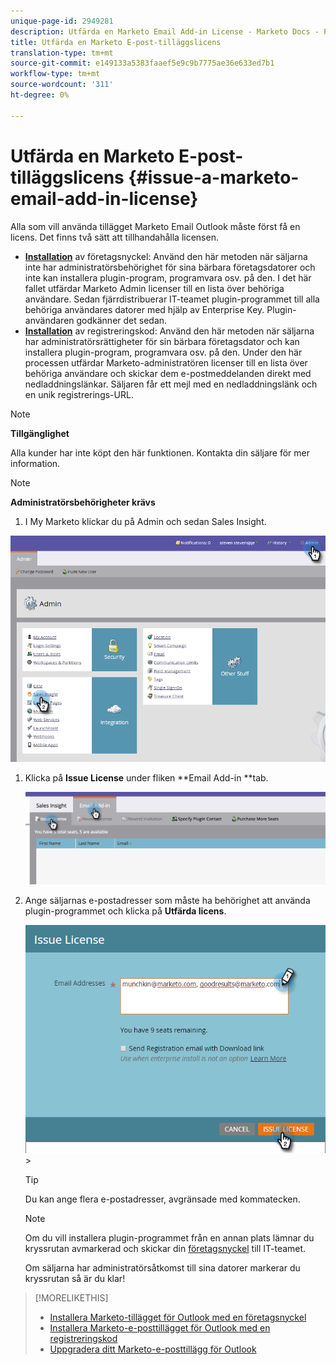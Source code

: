```yaml
---
unique-page-id: 2949281
description: Utfärda en Marketo Email Add-in License - Marketo Docs - Produktdokumentation
title: Utfärda en Marketo E-post-tilläggslicens
translation-type: tm+mt
source-git-commit: e149133a5383faaef5e9c9b7775ae36e633ed7b1
workflow-type: tm+mt
source-wordcount: '311'
ht-degree: 0%

---
```



# Utfärda en Marketo E-post-tilläggslicens {#issue-a-marketo-email-add-in-license}

Alla som vill använda tillägget Marketo Email Outlook måste först få en licens. Det finns två sätt att tillhandahålla licensen.

* **[Installation](install-the-marketo-add-in-for-outlook-with-an-enterprise-key.md)** av företagsnyckel: Använd den här metoden när säljarna inte har administratörsbehörighet för sina bärbara företagsdatorer och inte kan installera plugin-program, programvara osv. på den. I det här fallet utfärdar Marketo Admin licenser till en lista över behöriga användare. Sedan fjärrdistribuerar IT-teamet plugin-programmet till alla behöriga användares datorer med hjälp av Enterprise Key. Plugin-användaren godkänner det sedan.
* **[Installation](install-the-marketo-email-add-in-for-outlook-with-a-registration-code.md)** av registreringskod: Använd den här metoden när säljarna har administratörsrättigheter för sin bärbara företagsdator och kan installera plugin-program, programvara osv. på den. Under den här processen utfärdar Marketo-administratören licenser till en lista över behöriga användare och skickar dem e-postmeddelanden direkt med nedladdningslänkar. Säljaren får ett mejl med en nedladdningslänk och en unik registrerings-URL.

>[!NOTE]
>
>**Tillgänglighet**
>
>Alla kunder har inte köpt den här funktionen. Kontakta din säljare för mer information.

>[!NOTE]
>
>**Administratörsbehörigheter krävs**

1. I My Marketo klickar du på Admin och sedan Sales Insight.

![](assets/image2015-7-20-17-3a48-3a17.png)

1. Klicka på **Issue License** under fliken **Email Add-in **tab.

   ![](assets/image2016-7-22-10-3a20-3a15.png)

1. Ange säljarnas e-postadresser som måste ha behörighet att använda plugin-programmet och klicka på **Utfärda licens**.

   ![](assets/image2016-8-31-9-3a37-3a8.png)>

   >[!TIP]
   >
   >Du kan ange flera e-postadresser, avgränsade med kommatecken.

   >[!NOTE]
   >
   >Om du vill installera plugin-programmet från en annan plats lämnar du kryssrutan avmarkerad och skickar din [företagsnyckel](http://docs.marketo.com/display/DOCS/Install+the+Marketo+Add-in+for+Outlook+with+an+Enterprise+Key) till IT-teamet.
   >
   >Om säljarna har administratörsåtkomst till sina datorer markerar du kryssrutan så är du klar!

>[!MORELIKETHIS]
>
>* [Installera Marketo-tillägget för Outlook med en företagsnyckel](install-the-marketo-add-in-for-outlook-with-an-enterprise-key.md)
>* [Installera Marketo-e-posttillägget för Outlook med en registreringskod](install-the-marketo-email-add-in-for-outlook-with-a-registration-code.md)
>* [Uppgradera ditt Marketo-e-posttillägg för Outlook](upgrade-your-marketo-email-add-in-for-outlook.md)

